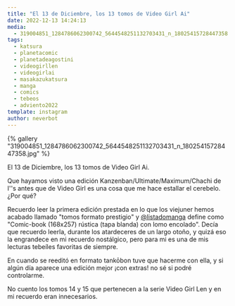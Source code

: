 ```yaml
---
title: "El 13 de Diciembre, los 13 tomos de Video Girl Ai"
date: 2022-12-13 14:24:13
media: 
  - 319004851_1284786062300742_5644548251132703431_n_18025415728447358.jpg
tags: 
  - katsura
  - planetacomic
  - planetadeagostini
  - videogirllen
  - videogirlai
  - masakazukatsura
  - manga
  - comics
  - tebeos
  - adviento2022
template: instagram
author: neverbot
---
```


{% gallery "319004851_1284786062300742_5644548251132703431_n_18025415728447358.jpg" %}

El 13 de Diciembre, los 13 tomos de Video Girl Ai.

Que hayamos visto una edición Kanzenban/Ultimate/Maximum/Chachi de I''s antes que de Video Girl es una cosa que me hace estallar el cerebelo. ¿Por qué?

Recuerdo leer la primera edición prestada en lo que los viejuner hemos acabado llamado "tomos formato prestigio" y [@listadomanga](https://instagram.com/listadomanga) define como "Comic-book (168x257) rústica (tapa blanda) con lomo encolado". Decía que recuerdo leerla, durante los atardeceres de un largo otoño, y quizá eso la engrandece en mi recuerdo nostálgico, pero para mi es una de mis lecturas tebeíles favoritas de siempre.

En cuando se reeditó en formato tankōbon tuve que hacerme con ella, y si algún día aparece una edición mejor ¡con extras! no sé si podré controlarme.

No cuento los tomos 14 y 15 que pertenecen a la serie Video Girl Len y en mi recuerdo eran innecesarios.
